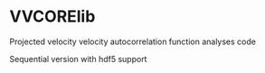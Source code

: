 # VVCORElib
Projected velocity velocity autocorrelation function analyses code

Sequential version with hdf5 support
